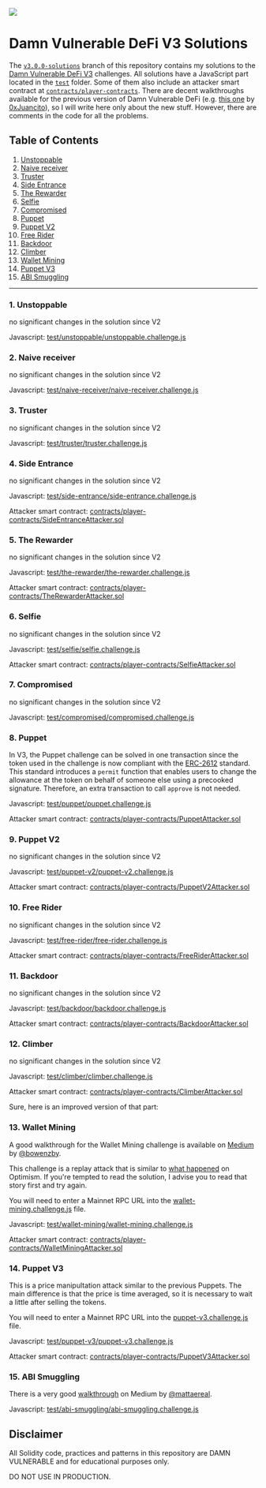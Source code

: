 ![](cover.png)

# Damn Vulnerable DeFi V3 Solutions

The [`v3.0.0-solutions`](https://github.com/mikle97pir/damn-vulnerable-defi-solutions/tree/v3.0.0-solutions) branch of this repository contains my solutions to the [Damn Vulnerable DeFi V3](https://damnvulnerabledefi.xyz) challenges. All solutions have a JavaScript part located in the [`test`](https://github.com/mikle97pir/damn-vulnerable-defi-solutions/tree/v3.0.0-solutions/test) folder. Some of them also include an attacker smart contract at [`contracts/player-contracts`](https://github.com/mikle97pir/damn-vulnerable-defi-solutions/tree/v3.0.0-solutions/contracts/player-contracts). There are decent walkthroughs available for the previous version of Damn Vulnerable DeFi (e.g. [this one](https://github.com/0xJuancito/damn-vulnerable-defi-solutions) by [0xJuancito](https://github.com/0xJuancito)), so I will write here only about the new stuff. However, there are comments in the code for all the problems.

## Table of Contents

1. [Unstoppable](#1-unstoppable)
2. [Naive receiver](#2-naive-receiver)
3. [Truster](#3-truster)
4. [Side Entrance](#4-side-entrance)
5. [The Rewarder](#5-the-rewarder)
6. [Selfie](#6-selfie)
7. [Compromised](#7-compromised)
8. [Puppet](#8-puppet)
9. [Puppet V2](#9-puppet-v2)
10. [Free Rider](#10-free-rider)
11. [Backdoor](#11-backdoor)
12. [Climber](#12-climber)
13. [Wallet Mining](#13-wallet-mining)
14. [Puppet V3](#14-puppet-v3)
15. [ABI Smuggling](#15-abi-smuggling)

---

### **1. Unstoppable**

no significant changes in the solution since V2

Javascript: [test/unstoppable/unstoppable.challenge.js](https://github.com/mikle97pir/damn-vulnerable-defi-solutions/blob/v3.0.0-solutions/test/unstoppable/unstoppable.challenge.js)

### **2. Naive receiver**

no significant changes in the solution since V2

Javascript: [test/naive-receiver/naive-receiver.challenge.js](https://github.com/mikle97pir/damn-vulnerable-defi-solutions/blob/v3.0.0-solutions/test/naive-receiver/naive-receiver.challenge.js)

### **3. Truster**

no significant changes in the solution since V2

Javascript: [test/truster/truster.challenge.js](https://github.com/mikle97pir/damn-vulnerable-defi-solutions/blob/v3.0.0-solutions/test/truster/truster.challenge.js)

### **4. Side Entrance**

no significant changes in the solution since V2

Javascript: [test/side-entrance/side-entrance.challenge.js](https://github.com/mikle97pir/damn-vulnerable-defi-solutions/blob/v3.0.0-solutions/test/side-entrance/side-entrance.challenge.js)

Attacker smart contract: [contracts/player-contracts/SideEntranceAttacker.sol](https://github.com/mikle97pir/damn-vulnerable-defi-solutions/blob/v3.0.0-solutions/contracts/player-contracts/SideEntranceAttacker.sol)

### **5. The Rewarder**

no significant changes in the solution since V2

Javascript: [test/the-rewarder/the-rewarder.challenge.js](https://github.com/mikle97pir/damn-vulnerable-defi-solutions/blob/v3.0.0-solutions/test/the-rewarder/the-rewarder.challenge.js)

Attacker smart contract: [contracts/player-contracts/TheRewarderAttacker.sol](https://github.com/mikle97pir/damn-vulnerable-defi-solutions/blob/v3.0.0-solutions/contracts/player-contracts/TheRewarderAttacker.sol)

### **6. Selfie**

no significant changes in the solution since V2

Javascript: [test/selfie/selfie.challenge.js](https://github.com/mikle97pir/damn-vulnerable-defi-solutions/blob/v3.0.0-solutions/test/selfie/selfie.challenge.js)

Attacker smart contract: [contracts/player-contracts/SelfieAttacker.sol](https://github.com/mikle97pir/damn-vulnerable-defi-solutions/blob/v3.0.0-solutions/contracts/player-contracts/SelfieAttacker.sol)

### **7. Compromised**

no significant changes in the solution since V2

Javascript: [test/compromised/compromised.challenge.js](https://github.com/mikle97pir/damn-vulnerable-defi-solutions/blob/v3.0.0-solutions/test/compromised/compromised.challenge.js)
### **8. Puppet**

In V3, the Puppet challenge can be solved in one transaction since the token used in the challenge is now compliant with the [ERC-2612](https://eips.ethereum.org/EIPS/eip-2612) standard. This standard introduces a `permit` function that enables users to change the allowance at the token on behalf of someone else using a precooked signature. Therefore, an extra transaction to call `approve` is not needed.

Javascript: [test/puppet/puppet.challenge.js](https://github.com/mikle97pir/damn-vulnerable-defi-solutions/blob/v3.0.0-solutions/test/puppet/puppet.challenge.js)

Attacker smart contract: [contracts/player-contracts/PuppetAttacker.sol](https://github.com/mikle97pir/damn-vulnerable-defi-solutions/blob/v3.0.0-solutions/contracts/player-contracts/PuppetAttacker.sol)
### **9. Puppet V2**

no significant changes in the solution since V2

Javascript: [test/puppet-v2/puppet-v2.challenge.js](https://github.com/mikle97pir/damn-vulnerable-defi-solutions/blob/v3.0.0-solutions/test/puppet-v2/puppet-v2.challenge.js)

Attacker smart contract: [contracts/player-contracts/PuppetV2Attacker.sol](https://github.com/mikle97pir/damn-vulnerable-defi-solutions/blob/v3.0.0-solutions/contracts/player-contracts/PuppetV2Attacker.sol)

### **10. Free Rider**

no significant changes in the solution since V2

Javascript: [test/free-rider/free-rider.challenge.js](https://github.com/mikle97pir/damn-vulnerable-defi-solutions/blob/v3.0.0-solutions/test/free-rider/free-rider.challenge.js)

Attacker smart contract: [contracts/player-contracts/FreeRiderAttacker.sol](https://github.com/mikle97pir/damn-vulnerable-defi-solutions/blob/v3.0.0-solutions/contracts/player-contracts/FreeRiderAttacker.sol)

### **11. Backdoor**

no significant changes in the solution since V2

Javascript: [test/backdoor/backdoor.challenge.js](https://github.com/mikle97pir/damn-vulnerable-defi-solutions/blob/v3.0.0-solutions/test/backdoor/backdoor.challenge.js)

Attacker smart contract: [contracts/player-contracts/BackdoorAttacker.sol](https://github.com/mikle97pir/damn-vulnerable-defi-solutions/blob/v3.0.0-solutions/contracts/player-contracts/BackdoorAttacker.sol)

### **12. Climber**

no significant changes in the solution since V2

Javascript: [test/climber/climber.challenge.js](https://github.com/mikle97pir/damn-vulnerable-defi-solutions/blob/v3.0.0-solutions/test/climber/climber.challenge.js)

Attacker smart contract: [contracts/player-contracts/ClimberAttacker.sol](https://github.com/mikle97pir/damn-vulnerable-defi-solutions/blob/v3.0.0-solutions/contracts/player-contracts/ClimberAttacker.sol)

Sure, here is an improved version of that part:

### **13. Wallet Mining**

A good walkthrough for the Wallet Mining challenge is available on [Medium](https://systemweakness.com/damn-vulnerable-defi-v3-13-wallet-mining-solution-d5147533fa49) by [@bowenzby](https://medium.com/@bowenzby).

This challenge is a replay attack that is similar to [what happened](https://mirror.xyz/0xbuidlerdao.eth/lOE5VN-BHI0olGOXe27F0auviIuoSlnou_9t3XRJseY) on Optimism. If you're tempted to read the solution, I advise you to read that story first and try again.

You will need to enter a Mainnet RPC URL into the [wallet-mining.challenge.js](https://github.com/mikle97pir/damn-vulnerable-defi-solutions/blob/v3.0.0-solutions/test/wallet-mining/wallet-mining.challenge.js) file.

Javascript: [test/wallet-mining/wallet-mining.challenge.js](https://github.com/mikle97pir/damn-vulnerable-defi-solutions/blob/v3.0.0-solutions/test/wallet-mining/wallet-mining.challenge.js)

Attacker smart contract: [contracts/player-contracts/WalletMiningAttacker.sol](https://github.com/mikle97pir/damn-vulnerable-defi-solutions/blob/v3.0.0-solutions/contracts/player-contracts/WalletMiningAttacker.sol)

### 14. **Puppet V3**

This is a price manipultation attack similar to the previous Puppets. The main difference is that the price is time averaged, so it is necessary to wait a little after selling the tokens.

You will need to enter a Mainnet RPC URL into the [puppet-v3.challenge.js](https://github.com/mikle97pir/damn-vulnerable-defi-solutions/blob/v3.0.0-solutions/test/puppet-v3/puppet-v3.challenge.js) file.

Javascript: [test/puppet-v3/puppet-v3.challenge.js](https://github.com/mikle97pir/damn-vulnerable-defi-solutions/blob/v3.0.0-solutions/test/puppet-v3/puppet-v3.challenge.js)

Attacker smart contract: [contracts/player-contracts/PuppetV3Attacker.sol](https://github.com/mikle97pir/damn-vulnerable-defi-solutions/blob/v3.0.0-solutions/contracts/player-contracts/PuppetV3Attacker.sol)

### 15. **ABI Smuggling**

There is a very good [walkthrough](https://medium.com/@mattaereal/damnvulnerabledefi-abi-smuggling-challenge-walkthrough-plus-infographic-7098855d49a) on Medium by [@mattaereal](https://medium.com/@mattaereal).

Javascript: [test/abi-smuggling/abi-smuggling.challenge.js](https://github.com/mikle97pir/damn-vulnerable-defi-solutions/blob/v3.0.0-solutions/test/abi-smuggling/abi-smuggling.challenge.js)
## Disclaimer

All Solidity code, practices and patterns in this repository are DAMN VULNERABLE and for educational purposes only.

DO NOT USE IN PRODUCTION.
